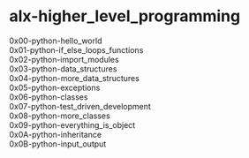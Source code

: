 # alx-higher_level_programming

0x00-python-hello_world <br>
0x01-python-if_else_loops_functions <br>
0x02-python-import_modules <br>
0x03-python-data_structures <br>
0x04-python-more_data_structures <br>
0x05-python-exceptions <br>
0x06-python-classes <br>
0x07-python-test_driven_development <br>
0x08-python-more_classes <br>
0x09-python-everything_is_object <br>
0x0A-python-inheritance <br>
0x0B-python-input_output <br>
